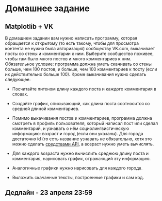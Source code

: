 # Домашнее задание 
## Matplotlib + VK

В домашнем задании вам нужно написать программу, которая обращается к открытому 
(то есть такому, чтобы для просмотра контента не нужна была авторизация) сообществу 
VK.com, выкачивает посты со стены и комментарии к ним. 
Выберите сообщество поживее, чтобы там было много постов и много комментариев к 
ним. Обязательное условие: программа должна уметь скачивать со стены больше, чем 100 постов, и больше, чем 100 комментариев к посту 
(если их действительно больше 100). Кроме выкачивания нужно сделать следующее:

* Посчитайте питоном длину каждого поста и каждого комментария в словах. 

* Создайте график, описывающий, как длина поста соотносится со средней длиной комментариев. 

* Помимо выкачивания постов и комментариев, программа должна смотреть в профиль пользователя, который написал пост или сделал комментарий, 
и узнавать о нём социолингвистическую информацию: возраст и город (если они указаны). 
Для города достаточно id (то есть название узнавать не обязательно, хотя это можно сделать [средствами API](https://vk.com/dev/database.getCitiesById), а возраст нужно уметь вычислять. 

* Для каждого возраста нужно вычислить среднюю длину поста и комментария, нарисовать график, отражающий эту информацию. 

* Аналогичные графики нужно нарисовать для каждого города. 

* Выложить скачанные тексты, построенные графики и сам код.

## Дедлайн - 23 апреля 23:59
